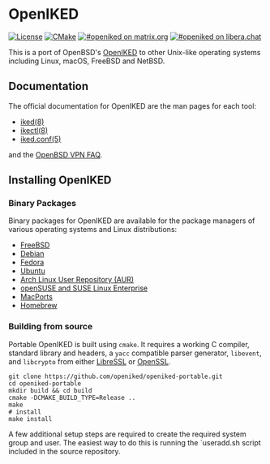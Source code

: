 # OpenIKED

[![License](https://img.shields.io/github/license/openiked/openiked-portable)](https://github.com/openiked/openiked-portable/blob/master/LICENSE)
[![CMake](https://github.com/openiked/openiked-portable/workflows/CMake/badge.svg)](https://github.com/openiked/openiked-portable/actions?query=workflow%3ACMake)
[![#openiked on matrix.org](https://img.shields.io/badge/matrix-%23openiked-blue)](https://app.element.io/#/room/#openiked:matrix.org)
[![#openiked on libera.chat](https://img.shields.io/badge/IRC-%23openiked-blue)](https://kiwiirc.com/nextclient/irc.libera.chat/#openiked)

This is a port of OpenBSD's [OpenIKED](https://openiked.org) to other
Unix-like operating systems including Linux, macOS, FreeBSD and NetBSD.

## Documentation

The official documentation for OpenIKED are the man pages for each tool:

* [iked(8)](https://man.openbsd.org/iked.8)
* [ikectl(8)](https://man.openbsd.org/ikectl.8)
* [iked.conf(5)](https://man.openbsd.org/iked.conf.5)

and the [OpenBSD VPN FAQ](https://www.openbsd.org/faq/faq17.html).

## Installing OpenIKED

### Binary Packages

Binary packages for OpenIKED are available for the package managers of various operating systems and Linux distributions:
* [FreeBSD](https://www.freshports.org/security/openiked/)
* [Debian](https://tracker.debian.org/pkg/openiked)
* [Fedora](https://packages.fedoraproject.org/pkgs/openiked/openiked/index.html)
* [Ubuntu](https://launchpad.net/ubuntu/+source/openiked)
* [Arch Linux User Repository (AUR)](https://aur.archlinux.org/packages/openiked)
* [openSUSE and SUSE Linux Enterprise](https://build.opensuse.org/package/show/network:vpn/openiked)
* [MacPorts](https://ports.macports.org/port/openiked/)
* [Homebrew](https://formulae.brew.sh/formula/openiked)

### Building from source

Portable OpenIKED is built using ``cmake``.
It requires a working C compiler, standard library and headers,  a 
``yacc`` compatible parser generator, ``libevent``, and ``libcrypto`` from either
[LibreSSL](https://www.libressl.org/) or [OpenSSL](https://www.openssl.org).

```
git clone https://github.com/openiked/openiked-portable.git
cd openiked-portable
mkdir build && cd build
cmake -DCMAKE_BUILD_TYPE=Release ..
make
# install
make install
```
A few additional setup steps are required to create the required system group
and user.
The easiest way to do this is running the `useradd.sh script included in the
source repository.
